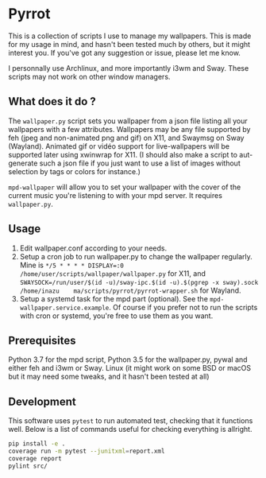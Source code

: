 # Pyrrot

This is a collection of scripts I use to manage my wallpapers.
This is made for my usage in mind, and hasn't been tested much by others, but it might interest you.
If you've got any suggestion or issue, please let me know.

I personnally use Archlinux, and more importantly i3wm and Sway.
These scripts may not work on other window managers.

## What does it do ?

The `wallpaper.py` script sets you wallpaper from a json file listing all your wallpapers with a few attributes.
Wallpapers may be any file supported by feh (jpeg and non-animated png and gif) on X11, and Swaymsg on Sway (Wayland).
Animated gif or vidéo support for live-wallpapers will be supported later using xwinwrap for X11.
(I should also make a script to aut-generate such a json file if you just want to use a list of images without selection by tags or colors for instance.)

`mpd-wallpaper` will allow you to set your wallpaper with the cover of the current music you're listening to with your mpd server.
It requires `wallpaper.py`.

## Usage

1. Edit wallpaper.conf according to your needs.
2. Setup a cron job to run wallpaper.py to change the wallpaper regularly. Mine is `*/5 * * * * DISPLAY=:0 /home/user/scripts/wallpaper/wallpaper.py` for X11, and `SWAYSOCK=/run/user/$(id -u)/sway-ipc.$(id -u).$(pgrep -x sway).sock /home/inazu    ma/scripts/pyrrot/pyrrot-wrapper.sh` for Wayland.
3. Setup a systemd task for the mpd part (optional). See the `mpd-wallpaper.service.example`.
 Of course if you prefer not to run the scripts with cron or systemd, you're free to use them as you want.

## Prerequisites

Python 3.7 for the mpd script, Python 3.5 for the wallpaper.py, pywal and either feh and i3wm or Sway.
Linux (it might work on some BSD or macOS but it may need some tweaks, and it hasn't been tested at all)

## Development

This software uses `pytest` to run automated test, checking that it functions well.
Below is a list of commands useful for checking everything is allright.

```sh
pip install -e .
coverage run -m pytest --junitxml=report.xml
coverage report
pylint src/
```
